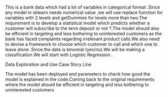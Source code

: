    This is a bank data which had a lot of variables in categorical format .Since any model in sklearn needs numerical value ,we will use replace function for variables with 2 levels and getDummies for levels more than two.The requirement is to develop a statistical model which predicts whether a customer will subscribe to the term deposit or not ?.The model should also be efficient in targeting and less bothering to uninterested customers as the bank has faced complaints regarding irrelevant product calls.We also need to devise a framework to choose which customer to call and which one to leave alone .Since the data is binomial (yes/no).We will be making a classification.We will start with Logistic Regression .

Data Exploration and Use Case Story Line

   The model has been deployed and parameters to check how good the model is explained in the code.Coming back to the original requirements where the model should be efficient in targeting and less bothering to uninterested customers
 
